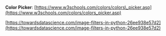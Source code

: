 **Color Picker**: [https://www.w3schools.com/colors/colors\_picker.asp](https://www.w3schools.com/colors/colors_picker.asp)

[https://towardsdatascience.com/image-filters-in-python-26ee938e57d2](https://towardsdatascience.com/image-filters-in-python-26ee938e57d2)

